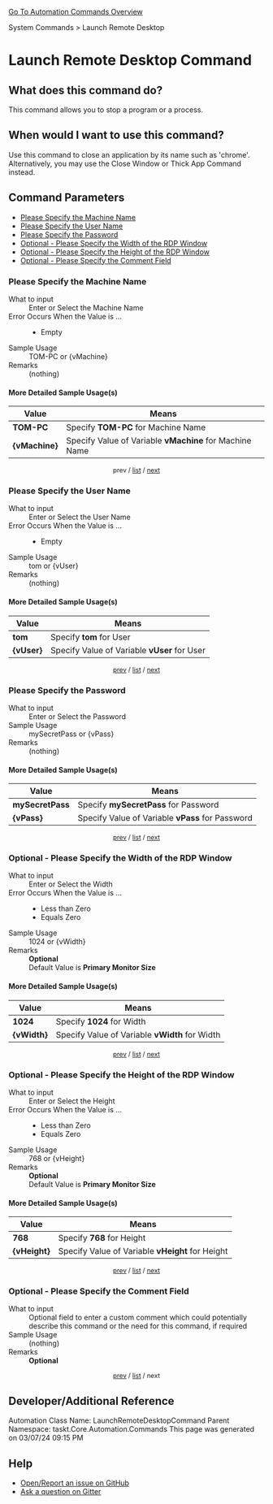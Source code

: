 <!--TITLE: Launch Remote Desktop Command -->
<!-- SUBTITLE: a command in the System Commands group. -->
[Go To Automation Commands Overview](/automation-commands.md)


System Commands &gt; Launch Remote Desktop


# Launch Remote Desktop Command


## What does this command do?
This command allows you to stop a program or a process.


## When would I want to use this command?
Use this command to close an application by its name such as 'chrome'. Alternatively, you may use the Close Window or Thick App Command instead.


<a id="param_list"></a>
## Command Parameters
- [Please Specify the Machine Name](#param_0)
- [Please Specify the User Name](#param_1)
- [Please Specify the Password](#param_2)
- [Optional - Please Specify the Width of the RDP Window](#param_3)
- [Optional - Please Specify the Height of the RDP Window](#param_4)
- [Optional - Please Specify the Comment Field](#param_5)


<a id="param_0"></a>
### Please Specify the Machine Name


<dl>
<dt>What to input</dt><dd>Enter or Select the Machine Name</dd>
<dt>Error Occurs When the Value is ...</dt><dd><ul>
<li>Empty</li>
</ul></dd>
<dt>Sample Usage</dt><dd>TOM-PC or {vMachine}</dd>
<dt>Remarks</dt><dd>(nothing)</dd>
</dl>




#### More Detailed Sample Usage(s)
| Value | Means |
|---|---|
| <strong>TOM-PC</strong> | Specify **TOM-PC** for Machine Name |
| <strong>{vMachine}</strong> | Specify Value of Variable **vMachine** for Machine Name |


<div style="font-size: 90%; text-align: center">


prev / [list](#param_list) / [next](#param_1)


</div>


<a id="param_1"></a>
### Please Specify the User Name


<dl>
<dt>What to input</dt><dd>Enter or Select the User Name</dd>
<dt>Error Occurs When the Value is ...</dt><dd><ul>
<li>Empty</li>
</ul></dd>
<dt>Sample Usage</dt><dd>tom or {vUser}</dd>
<dt>Remarks</dt><dd>(nothing)</dd>
</dl>




#### More Detailed Sample Usage(s)
| Value | Means |
|---|---|
| <strong>tom</strong> | Specify **tom** for User |
| <strong>{vUser}</strong> | Specify Value of Variable **vUser** for User |


<div style="font-size: 90%; text-align: center">


[prev](#param_1) / [list](#param_list) / [next](#param_2)


</div>


<a id="param_2"></a>
### Please Specify the Password


<dl>
<dt>What to input</dt><dd>Enter or Select the Password</dd>
<dt>Sample Usage</dt><dd>mySecretPass or {vPass}</dd>
<dt>Remarks</dt><dd>(nothing)</dd>
</dl>




#### More Detailed Sample Usage(s)
| Value | Means |
|---|---|
| <strong>mySecretPass</strong> | Specify **mySecretPass** for Password |
| <strong>{vPass}</strong> | Specify Value of Variable **vPass** for Password |


<div style="font-size: 90%; text-align: center">


[prev](#param_2) / [list](#param_list) / [next](#param_3)


</div>


<a id="param_3"></a>
### Optional - Please Specify the Width of the RDP Window


<dl>
<dt>What to input</dt><dd>Enter or Select the Width</dd>
<dt>Error Occurs When the Value is ...</dt><dd><ul>
<li>Less than Zero</li>
<li>Equals Zero</li>
</ul></dd>
<dt>Sample Usage</dt><dd>1024 or {vWidth}</dd>
<dt>Remarks</dt><dd><strong>Optional</strong><br>Default Value is <strong>Primary Monitor Size</strong></dd>
</dl>




#### More Detailed Sample Usage(s)
| Value | Means |
|---|---|
| <strong>1024</strong> | Specify **1024** for Width |
| <strong>{vWidth}</strong> | Specify Value of Variable **vWidth** for Width |


<div style="font-size: 90%; text-align: center">


[prev](#param_3) / [list](#param_list) / [next](#param_4)


</div>


<a id="param_4"></a>
### Optional - Please Specify the Height of the RDP Window


<dl>
<dt>What to input</dt><dd>Enter or Select the Height</dd>
<dt>Error Occurs When the Value is ...</dt><dd><ul>
<li>Less than Zero</li>
<li>Equals Zero</li>
</ul></dd>
<dt>Sample Usage</dt><dd>768 or {vHeight}</dd>
<dt>Remarks</dt><dd><strong>Optional</strong><br>Default Value is <strong>Primary Monitor Size</strong></dd>
</dl>




#### More Detailed Sample Usage(s)
| Value | Means |
|---|---|
| <strong>768</strong> | Specify **768** for Height |
| <strong>{vHeight}</strong> | Specify Value of Variable **vHeight** for Height |


<div style="font-size: 90%; text-align: center">


[prev](#param_4) / [list](#param_list) / [next](#param_5)


</div>


<a id="param_5"></a>
### Optional - Please Specify the Comment Field


<dl>
<dt>What to input</dt><dd>Optional field to enter a custom comment which could potentially describe this command or the need for this command, if required</dd>
<dt>Sample Usage</dt><dd>(nothing)</dd>
<dt>Remarks</dt><dd><strong>Optional</strong><br></dd>
</dl>




<div style="font-size: 90%; text-align: center">


[prev](#param_5) / [list](#param_list) / next


</div>


## Developer/Additional Reference
Automation Class Name: LaunchRemoteDesktopCommand
Parent Namespace: taskt.Core.Automation.Commands
This page was generated on 03/07/24 09:15 PM


## Help
- [Open/Report an issue on GitHub](https://github.com/rcktrncn/taskt/issues/new)
- [Ask a question on Gitter](https://gitter.im/taskt-rpa/Lobby)
